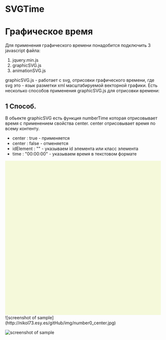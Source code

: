 # SVGTime
# Графическое время

Для применения графического времени понадобится подключить 3 javascript файла:

1) jquery.min.js
2) graphicSVG.js
3) animationSVG.js

graphicSVG.js - работает c svg, отрисовки графического времени, где svg это - язык разметки xml масштабируемой векторной графики.
Есть несколько способов применения graphicSVG.js для отрисовки времени:

## 1 Способ.
В обьекте graphicSVG есть функция numberTime которая отрисовывает время c применением свойства center.
center отрисовывает время по всему контенту.
* center : true - применяется
* center : false - отменяется
* idElement : "" - указываем id элемента или класс элемента
* time : "00:00:00" - указываем время в текстовом формате

<div id="number" style="background: #f5f9da; height: 500px; width: 100%;"></div>
<script>
	new graphicSVG().numberTime({
		idElement : "#number",
		center: true,
		time: "22:31:11",
	});
</script>
![screenshot of sample](http://nikol73.esy.es/gitHub/img/number0_center.jpg)



![screenshot of sample](http://nikol73.esy.es/gitHub/img/number0.gif)
